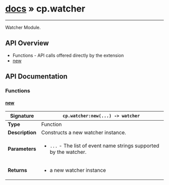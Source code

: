 # [docs](index.md) » cp.watcher
---

Watcher Module.

## API Overview
* Functions - API calls offered directly by the extension
 * [new](#new)

## API Documentation

### Functions

#### [new](#new)
| <span style="text-align: left;">**Signature**</span> | <span style="text-align: left;">`cp.watcher:new(...) -> watcher` </span>                                                |
| -----------------------------------------------------|---------------------------------------------------------------------------------------------------------|
| **Type**                                             | Function                                                                                         |
| **Description**                                      | Constructs a new watcher instance.                                                                                         |
| **Parameters**                                       | <ul><li>`...` - The list of event name strings supported by the watcher.</li></ul> |
| **Returns**                                          | <ul><li>a new watcher instance</li></ul>          |

